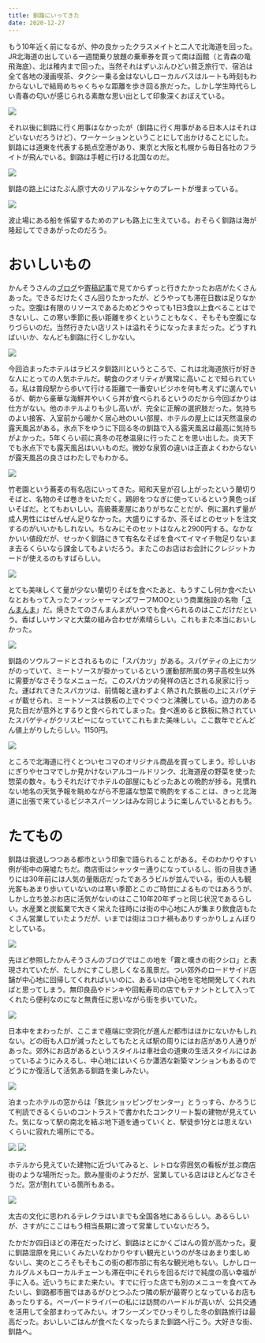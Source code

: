 ```yaml
---
title: 釧路にいってきた
date: 2020-12-27
---
```


もう10年近く前になるが、仲の良かったクラスメイトと二人で北海道を回った。JR北海道の出している一週間乗り放題の乗車券を買って南は函館（と青森の竜飛海底）、北は稚内まで回った。当然それはずいぶんひどい貧乏旅行で、宿泊は全て各地の漫画喫茶、タクシー乗る金はないしローカルバスはルートも時刻もわからないしで結局めちゃくちゃな距離を歩き回る旅だった。しかし学生時代らしい青春の匂いが感じられる素敵な思い出として印象深くおぼえている。

![](https://photos.smugmug.com/photos/i-h2rPzTr/0/cf55107b/X3/i-h2rPzTr-X3.jpg)

それ以後に釧路に行く用事はなかったが（釧路に行く用事がある日本人はそれほどいないだろうけど）、ワーケーションということにして出かけることにした。釧路には道東を代表する拠点空港があり、東京と大阪と札幌から毎日各社のフライトが飛んでいる。釧路は手軽に行ける北国なのだ。

![](https://photos.smugmug.com/photos/i-JPvNdWD/0/13f4b2c0/X3/i-JPvNdWD-X3.jpg)

釧路の路上にはたぶん原寸大のリアルなシャケのプレートが埋まっている。

![](https://photos.smugmug.com/photos/i-3tVdQQb/0/45b00491/X3/i-3tVdQQb-X3.jpg)

波止場にある船を係留するためのアレも路上に生えている。おそらく釧路は海が隆起してできあがったのだろう。


# おいしいもの

かんそうさんの[ブログ](https://www.kansou-blog.jp/entry/2018/10/18/173838)や[寄稿記事](https://yorimichi.airdo.jp/kansou_kushiro)で見てからずっと行きたかったお店がたくさんあった。できるだけたくさん回りたかったが、どうやっても滞在日数は足りなかった。空腹は有限のリソースであるためどうやっても1日3食以上食べることはできないし、この寒い季節に長い距離を歩くということもなく、そもそも空腹になりづらいのだ。当然行きたい店リストは溢れそうになったままだった。どうすればいいか、なんども釧路に行くしかない。

![](https://photos.smugmug.com/photos/i-CzD3j8f/0/d0720950/X3/i-CzD3j8f-X3.jpg)

今回泊まったホテルはラビスタ釧路川というところで、これは北海道旅行が好きな人にとっての人気ホテルだ。朝食のクオリティが異常に高いことで知られている。私は普段駅から歩いて行ける距離で一番安いビジホを何も考えずに選んでいるが、朝から豪華な海鮮丼やいくら丼が食べられるというのだから今回ばかりは仕方がない。他のホテルよりも少し高いが、完全に正解の選択肢だった。気持ちのよい接客、入室前から暖かく居心地のいい部屋、ホテルの屋上には天然温泉の露天風呂がある。氷点下をゆうに下回る冬の釧路で入る露天風呂は最高に気持ちがよかった。5年くらい前に真冬の花巻温泉に行ったことを思い出した。炎天下でも氷点下でも露天風呂はいいものだ。微妙な泉質の違いは正直よくわからないが露天風呂の良さはわたしでもわかる。

![](https://photos.smugmug.com/photos/i-tfwCqSp/0/fd27ad80/X3/i-tfwCqSp-X3.jpg)

竹老園という蕎麦の有名店にいってきた。昭和天皇が召し上がったという蘭切りそばと、名物のそば巻きをいただく。鶏卵をつなぎに使っているという黄色っぽいそばだ。とてもおいしい。高級蕎麦屋にありがちなことだが、例に漏れず量が成人男性にはぜんぜん足りなかった。大盛りにするか、茶そばとのセットを注文するのがいいかもしれない。ちなみにそのセットはなんと2900円する。なかなかいい値段だが、せっかく釧路にきて有名なそばを食べてイマイチ物足りないまま去るくらいなら課金してもよいだろう。またこのお店はお会計にクレジットカードが使えるのもすばらしい。

![](https://photos.smugmug.com/photos/i-s2RqFQ6/0/694fbbf4/X3/i-s2RqFQ6-X3.jpg)

とても美味しくて量が少ない蘭切りそばを食べたあと、もうすこし何か食べたいなとおもって入ったフィッシャーマンズワーフMOOという商業施設の名物「[さんまんま](https://sanmanma.com)」だ。焼きたてのさんまんまがいつでも食べられるのはここだけだという。香ばしいサンマと大葉の組み合わせが素晴らしい。これもまた本当においしかった。

![](https://photos.smugmug.com/photos/i-QwdTvBv/0/284e82c0/X3/i-QwdTvBv-X3.jpg)

釧路のソウルフードとされるものに「スパカツ」がある。スパゲティの上にカツがのっていて、ミートソースが掛かっているという運動部所属の男子高校生以外に需要がなさそうなメニューだ。このスパカツの発祥の店とされる泉家に行った。運ばれてきたスパカツは、前情報と違わずよく熱された鉄板の上にスパゲティが載せられ、ミートソースは鉄板の上でぐつぐつと沸騰している。迫力のある見た目だが意外とするりと食べられてしまった。食べ進めると鉄板に熱されていたスパゲティがクリスピーになっていてこれもまた美味しい。ここ数年でどんどん値上がりしたらしい。1150円。

![](https://photos.smugmug.com/photos/i-J6ZRSKW/0/70173727/X3/i-J6ZRSKW-X3.jpg)

ところで北海道に行くとついセコマのオリジナル商品を買ってしまう。珍しいおにぎりやセコマでしか見かけないアルコールドリンク、北海道産の野菜を使った惣菜の数々。もうそれだけでホテルの部屋にもどったあとの晩酌が捗る。見慣れない地名の天気予報を眺めながら不思議な惣菜で晩酌をすることは、きっと北海道に出張で来ているビジネスパーソンはみな同じように楽しんでいるとおもう。


# たてもの

釧路は衰退しつつある都市という印象で語られることがある。そのわかりやすい例が街中の廃墟たちだ。商店街はシャッター通りになっているし、街の目抜き通りには30年前には人気の量販店だったであろうビルが並んでいる。街の人も観光客もあまり歩いていないのは寒い季節とこのご時世によるものではあろうが、しかし立ち並ぶお店に活気がないのはここ10年20年ずっと同じ状況であるらしい。水産業と炭鉱業で大きく栄えた往時には街の中心地に人が集まり飲食店もたくさん営業していたようだが、いまでは街はコロナ禍もありすっかりしょんぼりとしている。

![](https://photos.smugmug.com/photos/i-cvjw5N6/0/b95bf0b9/X3/i-cvjw5N6-X3.jpg)

先ほど参照したかんそうさんのブログではこの地を「霧と嘆きの街クシロ」と表現されていたが、たしかにすこし悲しくなる風景だ。つい郊外のロードサイド店舗が中心地に回帰してくれればいいのに、あるいは中心地を宅地開発してくれればと思ってしまう。無印良品やドンキや回転寿司の店でもテナントとして入ってくれたら便利なのになと無責任に思いながら街を歩いていた。

![](https://photos.smugmug.com/photos/i-RF2LZqG/0/59d833ab/X3/i-RF2LZqG-X3.jpg)

日本中をまわったが、ここまで極端に空洞化が進んだ都市はほかにないかもしれない。どの街も人口が減ったとしてもたとえば駅の周りにはお店があり人通りがあった。郊外にお店があるというスタイルは車社会の道東の生活スタイルにはあっているようにみえるし、中心地にはいくらか瀟洒な新築マンションもあるのでどうにか復活して活気ある釧路を楽しみたい。

![](https://photos.smugmug.com/photos/i-qwpdzMc/0/30fd13ca/X3/i-qwpdzMc-X3.jpg)

泊まったホテルの窓からは「鉄北ショッピングセンター」とうっすら、かろうじて判読できるくらいのコントラストで書かれたコンクリート製の建物が見えていた。気になって駅の南北を結ぶ地下道を通っていくと、駅徒歩1分とは思えないくらいに寂れた場所にでる。

![](https://photos.smugmug.com/photos/i-dq7BZKq/0/a198a410/X3/i-dq7BZKq-X3.jpg)
![](https://photos.smugmug.com/photos/i-P9JVkMf/0/420fd5bc/X3/i-P9JVkMf-X3.jpg)

ホテルから見えていた建物に近づいてみると、レトロな雰囲気の看板が並ぶ商店街のような場所だった。飲み屋街のようだが、営業している店はほとんどなさそうだ。窓が割れている箇所もある。

![](https://photos.smugmug.com/photos/i-NtV4QxX/0/35e8fd1c/X3/i-NtV4QxX-X3.jpg)

太古の文化に思われるテレクラはいまでも全国各地にあるらしい。あるらしいが、さすがにここはもう相当長期に渡って営業していないだろう。

たかだか四日ほどの滞在だったけど、釧路はとにかくごはんの質が高かった。夏に釧路湿原を見にいくみたいなわかりやすい観光というのが冬はあまり楽しめないし、実のところそもそもこの街の都市部に有名な観光地もない。しかしローカルグルメもローカルチェーンも滞在中にそれらを回るだけで純度の高い幸福が手に入る。近いうちにまた来たい。すでに行った店でも別のメニューを食べてみたいし、釧路都市圏ではあるがひとつふたつ隣の駅が最寄りとなっているお店もあったりする。ペーパードライバーの私には訪問のハードルが高いが、公共交通を活用して全部まわってみたい。オフシーズンでひっそりした冬の釧路旅行は最高だった。おいしいごはんが食べたくなったらまた釧路へ行こう。大好きな街、釧路へ。
